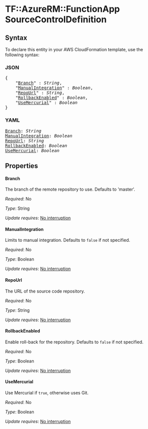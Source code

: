 # TF::AzureRM::FunctionApp SourceControlDefinition

## Syntax

To declare this entity in your AWS CloudFormation template, use the following syntax:

### JSON

<pre>
{
    "<a href="#branch" title="Branch">Branch</a>" : <i>String</i>,
    "<a href="#manualintegration" title="ManualIntegration">ManualIntegration</a>" : <i>Boolean</i>,
    "<a href="#repourl" title="RepoUrl">RepoUrl</a>" : <i>String</i>,
    "<a href="#rollbackenabled" title="RollbackEnabled">RollbackEnabled</a>" : <i>Boolean</i>,
    "<a href="#usemercurial" title="UseMercurial">UseMercurial</a>" : <i>Boolean</i>
}
</pre>

### YAML

<pre>
<a href="#branch" title="Branch">Branch</a>: <i>String</i>
<a href="#manualintegration" title="ManualIntegration">ManualIntegration</a>: <i>Boolean</i>
<a href="#repourl" title="RepoUrl">RepoUrl</a>: <i>String</i>
<a href="#rollbackenabled" title="RollbackEnabled">RollbackEnabled</a>: <i>Boolean</i>
<a href="#usemercurial" title="UseMercurial">UseMercurial</a>: <i>Boolean</i>
</pre>

## Properties

#### Branch

The branch of the remote repository to use. Defaults to 'master'.

_Required_: No

_Type_: String

_Update requires_: [No interruption](https://docs.aws.amazon.com/AWSCloudFormation/latest/UserGuide/using-cfn-updating-stacks-update-behaviors.html#update-no-interrupt)

#### ManualIntegration

Limits to manual integration. Defaults to `false` if not specified.

_Required_: No

_Type_: Boolean

_Update requires_: [No interruption](https://docs.aws.amazon.com/AWSCloudFormation/latest/UserGuide/using-cfn-updating-stacks-update-behaviors.html#update-no-interrupt)

#### RepoUrl

The URL of the source code repository.

_Required_: No

_Type_: String

_Update requires_: [No interruption](https://docs.aws.amazon.com/AWSCloudFormation/latest/UserGuide/using-cfn-updating-stacks-update-behaviors.html#update-no-interrupt)

#### RollbackEnabled

Enable roll-back for the repository. Defaults to `false` if not specified.

_Required_: No

_Type_: Boolean

_Update requires_: [No interruption](https://docs.aws.amazon.com/AWSCloudFormation/latest/UserGuide/using-cfn-updating-stacks-update-behaviors.html#update-no-interrupt)

#### UseMercurial

Use Mercurial if `true`, otherwise uses Git.

_Required_: No

_Type_: Boolean

_Update requires_: [No interruption](https://docs.aws.amazon.com/AWSCloudFormation/latest/UserGuide/using-cfn-updating-stacks-update-behaviors.html#update-no-interrupt)

